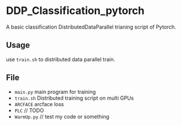 # DDP_Classification_pytorch
A basic classification DistributedDataParallel trianing script of Pytorch.

## Usage
use `train.sh` to distributed data parallel train.

## File
- `main.py` main program for training
- `train.sh` Distributed training script on multi GPUs
- `ARCFACE` arcface loss
- `PLC` // TODO
- `WarmUp.py` // test my code or something
 
